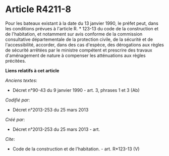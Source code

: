 # Article R4211-8

Pour les bateaux existant à la date du 13 janvier 1990, le préfet peut, dans les conditions prévues à l'article R. * 123-13
du code de la construction et de l'habitation, et notamment sur avis conforme de la commission consultative départementale de
la protection civile, de la sécurité et de l'accessibilité, accorder, dans des cas d'espèce, des dérogations aux règles de
sécurité arrêtées par le ministre compétent et prescrire des travaux d'aménagement de nature à compenser les atténuations aux
règles précitées.

**Liens relatifs à cet article**

_Anciens textes_:

  - Décret n°90-43 du 9 janvier 1990 - art. 3, phrases 1 et 3 (Ab)

_Codifié par_:

  - Décret n°2013-253 du 25 mars 2013

_Créé par_:

  - Décret n°2013-253 du 25 mars 2013 - art.

_Cite_:

  - Code de la construction et de l'habitation. - art. R*123-13 (V)
